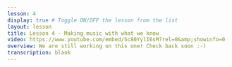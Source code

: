 ```yaml
---
lesson: 4
display: true # Toggle ON/OFF the lesson from the list
layout: lesson
title: Lesson 4 - Making music with what we know
video: https://www.youtube.com/embed/Sc80YylI6sM?rel=0&amp;showinfo=0
overview: We are still working on this one! Check back soon :-)
transcription: blank
---
```

